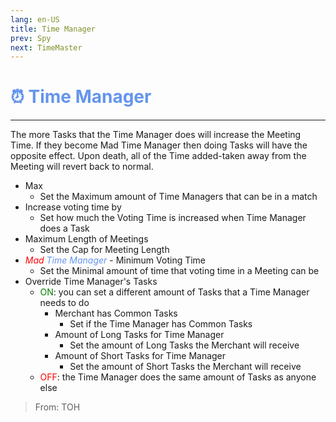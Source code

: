 ```yaml
---
lang: en-US
title: Time Manager
prev: Spy
next: TimeMaster
---
```


# <font color="#6495ed">⏰ <b>Time Manager</b></font> <Badge text="Support" type="tip" vertical="middle"/>
---

The more Tasks that the Time Manager does will increase the Meeting Time. If they become Mad Time Manager then doing Tasks will have the opposite effect. Upon death, all of the Time added-taken away from the Meeting will revert back to normal.
* Max
  * Set the Maximum amount of Time Managers that can be in a match
* Increase voting time by
  * Set how much the Voting Time is increased when Time Manager does a Task
* Maximum Length of Meetings
  * Set the Cap for Meeting Length
* <i><font color=red>Mad</font> <font color=#6495ed>Time Manager</font></i> - Minimum Voting Time
  * Set the Minimal amount of time that voting time in a Meeting can be
* Override Time Manager's Tasks
  * <font color=green>ON</font>: you can set a different amount of Tasks that a Time Manager needs to do
    * Merchant has Common Tasks
      * Set if the Time Manager has Common Tasks
    * Amount of Long Tasks for Time Manager
      * Set the amount of Long Tasks the Merchant will receive
    * Amount of Short Tasks for Time Manager
      * Set the amount of Short Tasks the Merchant will receive
  * <font color=red>OFF</font>: the Time Manager does the same amount of Tasks as anyone else

> From: TOH